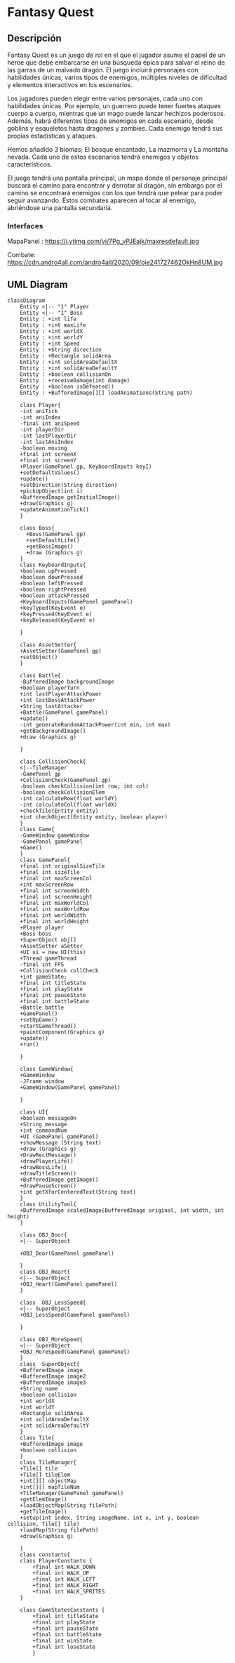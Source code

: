 # Fantasy Quest

## Descripción

Fantasy Quest es un juego de rol en el que el jugador asume el papel de un héroe que debe embarcarse en una búsqueda épica para salvar el reino de las garras de un malvado dragón. El juego incluirá personajes con habilidades únicas, varios tipos de enemigos, múltiples niveles de dificultad y elementos interactivos en los escenarios.

Los jugadores pueden elegir entre varios personajes, cada uno con habilidades únicas. Por ejemplo, un guerrero puede tener fuertes ataques cuerpo a cuerpo, mientras que un mago puede lanzar hechizos poderosos. Además, habrá diferentes tipos de enemigos en cada escenario, desde goblins y esqueletos hasta dragones y zombies. Cada enemigo tendrá sus propias estadísticas y ataques.

Hemos añadido 3 biomas; El bosque encantado, La mazmorra y La montaña nevada. Cada uno de estos escenarios tendrá enemigos y objetos característicos.

El juego tendrá una pantalla principal, un mapa donde el personaje principal buscará el camino para encontrar y derrotar al dragón, sin embargo por el camino se encontrará enemigos con los que tendrá que pelear para poder seguir avanzando. Estos combates aparecen al tocar al enemigo, abriéndose una pantalla secundaria.

### Interfaces

MapaPanel :
https://i.ytimg.com/vi/7Pg_vPJEajk/maxresdefault.jpg

Combate:
https://cdn.andro4all.com/andro4all/2020/09/oie241727462OkHn8UM.jpg



## UML Diagram

```mermaid
classDiagram
    Entity <|-- "1" Player
    Entity <|-- "1" Boss
    Entity : +int life
    Entity : +int maxLife
    Entity : +int worldX
    Entity : +int worldY
    Entity : +int Speed
    Entity : +String direction
    Entity : +Rectangle solidArea
    Entity : +int solidAreaDefaultX
    Entity : +int solidAreaDefaultY
    Entity : +boolean collisionOn
    Entity : +receiveDamage(int damage)
    Entity : +boolean isDefeated()
    Entity : +BufferedImage[][] loadAnimations(String path)
    
    class Player{
    -int aniTick
    -int aniIndex
    -final int aniSpeed
    -int playerDir
    -int lastPlayerDir
    -int lastAniIndex
    -boolean moving
    +final int screenX
    +final int screenY
    +Player(GamePanel gp, KeyboardInputs keyI)
    +setDefaultValues()
    +update()
    +setDirection(String direction) 
    +pickUpObject(int i)
    +BufferedImage getInitialImage()
    +draw(Graphics g) 
    +updateAnimationTick()
    }
    
    class Boss{
      +Boss(GamePanel gp)
      +setDefaultLife()
      +getBossImage()
      +draw (Graphics g)
    }
    class KeyboardInputs{
    +boolean upPressed
    +boolean downPressed
    +boolean leftPressed
    +boolean rightPressed
    +boolean attackPressed
    +KeyboardInputs(GamePanel gamePanel)
    +keyTyped(KeyEvent e)
    +keyPressed(KeyEvent e)
    +keyReleased(KeyEvent e)
    
    }
    
    class AssetSetter{
    +AssetSetter(GamePanel gp)
    +setObject()
    }
    
    class Battle{
    -BufferedImage backgroundImage
    +boolean playerTurn
    +int lastPlayerAttackPower
    +int lastBossAttackPower
    +String lastAttacker
    +Battle(GamePanel gamePanel)
    +update()
    -int generateRandomAttackPower(int min, int max)
    +getBackgroundImage()
    +draw (Graphics g)
    
    }
    
    class CollisionCheck{
    <|--TileManager
    -GamePanel gp
    +CollisionCheck(GamePanel gp)
    -boolean checkCollision(int row, int col)
    -boolean checkCollisionElem
    -int calculateRow(float worldY)
    -int calculateCol(float worldX)
    +checkTile(Entity entity) 
    +int checkObject(Entity entity, boolean player)
    }
    class Game{
    -GameWindow gameWindow
    -GamePanel gamePanel
    +Game()
    }
    class GamePanel{
    +final int originalSizeTile
    +final int sizeTile
    +final int maxScreenCol 
    +int maxScreenRow 
    +final int screenWidth 
    +final int screenHeight 
    +final int maxWorldCol 
    +final int maxWorldRow 
    +final int worldWidth 
    +final int worldHeight 
    +Player player
    +Boss boss
    +SuperObject obj[]
    +AssetSetter aSetter
    +UI ui = new UI(this)
    +Thread gameThread
    -final int FPS
    +CollisionCheck collCheck
    +int gameState;
    +final int titleState
    +final int playState
    +final int pauseState
    +final int battleState
    +Battle battle
    +GamePanel()
    +setUpGame()
    +startGameThread()
    +paintComponent(Graphics g)
    +update()
    +run()
    
    }
    
    class GameWindow{
    +GameWindow
    -JFrame window
    +GameWindow(GamePanel gamePanel)
    
    }
    
    class UI{
    +boolean messageOn
    +String message
    +int commandNum
    +UI (GamePanel gamePanel)
    +showMessage (String text)
    +draw (Graphics g)
    +DrawRectMessage()
    +drawPlayerLife()
    +drawBossLife()
    +drawTitleScreen()
    +BufferedImage getImage()
    +drawPauseScreen()
    +int getXforCenteredText(String text)
    }
    class UtilityTool{
    +BufferedImage scaledImage(BufferedImage original, int width, int height)
    }
    
    class OBJ_Door{
    <|-- SuperObject
    
    +OBJ_Door(GamePanel gamePanel)
     
    }
    class OBJ_Heart{
    <|-- SuperObject
    +OBJ_Heart(GamePanel gamePanel)
    }
    
    class  OBJ_LessSpeed{
    <|-- SuperObject
    +OBJ_LessSpeed(GamePanel gamePanel)
    
    }
    
    class OBJ_MoreSpeed{
    <|-- SuperObject
    +OBJ_MoreSpeed(GamePanel gamePanel)
    }
    class  SuperObject{
    +BufferedImage image
    +BufferedImage image2
    +BufferedImage image3
    +String name
    +boolean collision
    +int worldX
    +int worldY
    +Rectangle solidArea
    +int solidAreaDefaultX
    +int solidAreaDefaultY
    }
    class Tile{
    +BufferedImage image
    +boolean collision
    }
    class TileManager{
    +Tile[] tile
    +Tile[] tileElem
    +int[][] objectMap
    +int[][] mapTileNum
    +TileManager(GamePanel gamePanel)
    +getElemImage()
    +loadObjectMap(String filePath)
    +getTileImage()
    +setup(int index, String imageName, int x, int y, boolean collision, Tile[] tile)
    +loadMap(String filePath)
    +draw(Graphics g)
    
    }
    class constants{
    class PlayerConstants {
        +final int WALK_DOWN
        +final int WALK_UP
        +final int WALK_LEFT
        +final int WALK_RIGHT
        +final int WALK_SPRITES
    }

    class GameStatesConstants {
        +final int titleState
        +final int playState
        +final int pauseState
        +final int battleState
        +final int winState
        +final int loseState
        }


```